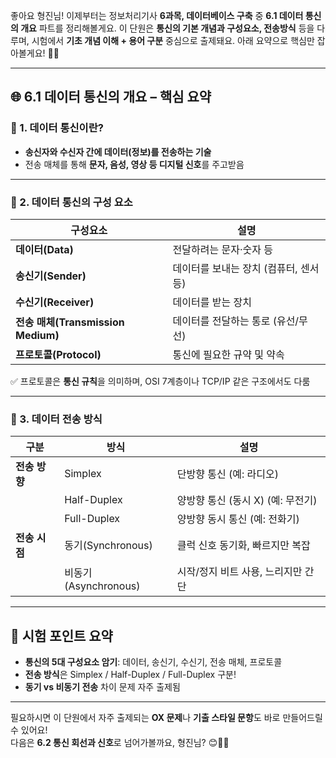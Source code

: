 좋아요 형진님! 이제부터는 정보처리기사 **6과목, 데이터베이스 구축** 중 **6.1 데이터 통신의 개요** 파트를 정리해볼게요. 이 단원은 **통신의 기본 개념과 구성요소, 전송방식** 등을 다루며, 시험에서 **기초 개념 이해 + 용어 구분** 중심으로 출제돼요. 아래 요약으로 핵심만 잡아볼게요! 📡✨

---

## 🌐 6.1 데이터 통신의 개요 – 핵심 요약

### 📌 1. 데이터 통신이란?
- **송신자와 수신자 간에 데이터(정보)를 전송하는 기술**
- 전송 매체를 통해 **문자, 음성, 영상 등 디지털 신호**를 주고받음

---

### 🧩 2. 데이터 통신의 구성 요소

| 구성요소 | 설명 |
|----------|------|
| **데이터(Data)** | 전달하려는 문자·숫자 등 |
| **송신기(Sender)** | 데이터를 보내는 장치 (컴퓨터, 센서 등) |
| **수신기(Receiver)** | 데이터를 받는 장치 |
| **전송 매체(Transmission Medium)** | 데이터를 전달하는 통로 (유선/무선) |
| **프로토콜(Protocol)** | 통신에 필요한 규약 및 약속 |

✅ 프로토콜은 **통신 규칙**을 의미하며, OSI 7계층이나 TCP/IP 같은 구조에서도 다룸

---

### 🔄 3. 데이터 전송 방식

| 구분 | 방식 | 설명 |
|------|------|------|
| **전송 방향** | Simplex | 단방향 통신 (예: 라디오) |
|               | Half-Duplex | 양방향 통신 (동시 X) (예: 무전기) |
|               | Full-Duplex | 양방향 동시 통신 (예: 전화기) |
| **전송 시점** | 동기(Synchronous) | 클럭 신호 동기화, 빠르지만 복잡 |
|               | 비동기(Asynchronous) | 시작/정지 비트 사용, 느리지만 간단 |

---

## 🧠 시험 포인트 요약

- **통신의 5대 구성요소 암기**: 데이터, 송신기, 수신기, 전송 매체, 프로토콜
- **전송 방식**은 Simplex / Half-Duplex / Full-Duplex 구분!
- **동기 vs 비동기 전송** 차이 문제 자주 출제됨

---

필요하시면 이 단원에서 자주 출제되는 **OX 문제**나 **기출 스타일 문항**도 바로 만들어드릴 수 있어요!  
다음은 **6.2 통신 회선과 신호**로 넘어가볼까요, 형진님? 😊📘💪